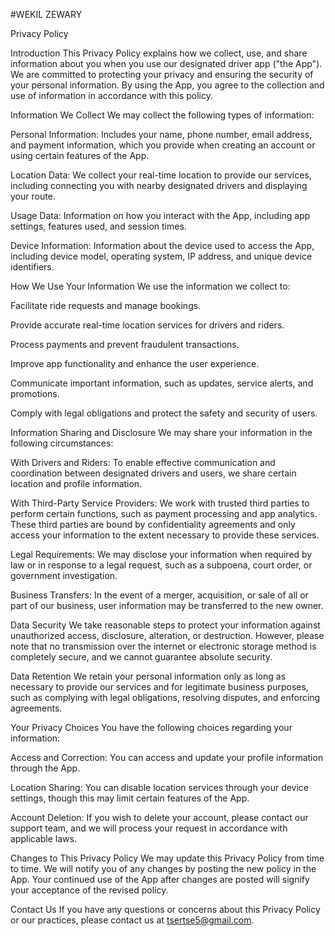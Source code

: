 #WEKIL ZEWARY

Privacy Policy

Introduction
This Privacy Policy explains how we collect, use, and share information about you when you use our designated driver app ("the App"). We are committed to protecting your privacy and ensuring the security of your personal information. By using the App, you agree to the collection and use of information in accordance with this policy.

Information We Collect
We may collect the following types of information:

Personal Information: Includes your name, phone number, email address, and payment information, which you provide when creating an account or using certain features of the App.

Location Data: We collect your real-time location to provide our services, including connecting you with nearby designated drivers and displaying your route.

Usage Data: Information on how you interact with the App, including app settings, features used, and session times.

Device Information: Information about the device used to access the App, including device model, operating system, IP address, and unique device identifiers.

How We Use Your Information
We use the information we collect to:

Facilitate ride requests and manage bookings.

Provide accurate real-time location services for drivers and riders.

Process payments and prevent fraudulent transactions.

Improve app functionality and enhance the user experience.

Communicate important information, such as updates, service alerts, and promotions.

Comply with legal obligations and protect the safety and security of users.

Information Sharing and Disclosure
We may share your information in the following circumstances:

With Drivers and Riders: To enable effective communication and coordination between designated drivers and users, we share certain location and profile information.

With Third-Party Service Providers: We work with trusted third parties to perform certain functions, such as payment processing and app analytics. These third parties are bound by confidentiality agreements and only access your information to the extent necessary to provide these services.

Legal Requirements: We may disclose your information when required by law or in response to a legal request, such as a subpoena, court order, or government investigation.

Business Transfers: In the event of a merger, acquisition, or sale of all or part of our business, user information may be transferred to the new owner.

Data Security
We take reasonable steps to protect your information against unauthorized access, disclosure, alteration, or destruction. However, please note that no transmission over the internet or electronic storage method is completely secure, and we cannot guarantee absolute security.

Data Retention
We retain your personal information only as long as necessary to provide our services and for legitimate business purposes, such as complying with legal obligations, resolving disputes, and enforcing agreements.

Your Privacy Choices
You have the following choices regarding your information:

Access and Correction: You can access and update your profile information through the App.

Location Sharing: You can disable location services through your device settings, though this may limit certain features of the App.

Account Deletion: If you wish to delete your account, please contact our support team, and we will process your request in accordance with applicable laws.

Changes to This Privacy Policy
We may update this Privacy Policy from time to time. We will notify you of any changes by posting the new policy in the App. Your continued use of the App after changes are posted will signify your acceptance of the revised policy.

Contact Us
If you have any questions or concerns about this Privacy Policy or our practices, please contact us at tsertse5@gmail.com.


